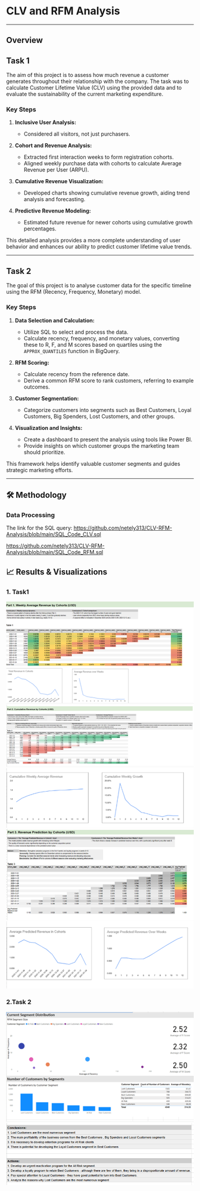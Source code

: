 # CLV and RFM Analysis
---
## Overview

## Task 1

The aim of this project is to assess how much revenue a customer generates throughout their relationship with the company. The task was to calculate Customer Lifetime Value (CLV) using the provided data and to evaluate the sustainability of the current marketing expenditure.

### Key Steps

1. **Inclusive User Analysis:**
   -  Considered all visitors, not just purchasers.

2. **Cohort and Revenue Analysis:**
   - Extracted first interaction weeks to form registration cohorts.
   - Aligned weekly purchase data with cohorts to calculate Average Revenue per User (ARPU).

3. **Cumulative Revenue Visualization:**
   - Developed charts showing cumulative revenue growth, aiding trend analysis and forecasting.

4. **Predictive Revenue Modeling:**
   - Estimated future revenue for newer cohorts using cumulative growth percentages.

This detailed analysis provides a more complete understanding of user behavior and enhances our ability to predict customer lifetime value trends.   

---
## Task 2

The goal of this project is to analyse customer data for the specific timeline using the RFM (Recency, Frequency, Monetary) model. 

### Key Steps

1. **Data Selection and Calculation:**
   - Utilize SQL to select and process the data.
   - Calculate recency, frequency, and monetary values, converting these to R, F, and M scores based on quartiles using the `APPROX_QUANTILES` function in BigQuery.

2. **RFM Scoring:**
   - Calculate recency from the reference date.
   - Derive a common RFM score to rank customers, referring to example outcomes.

3. **Customer Segmentation:**
   - Categorize customers into segments such as Best Customers, Loyal Customers, Big Spenders, Lost Customers, and other groups.

4. **Visualization and Insights:**
   - Create a dashboard to present the analysis using tools like Power BI.
   - Provide insights on which customer groups the marketing team should prioritize.

This framework helps identify valuable customer segments and guides strategic marketing efforts.   

---

## 🛠️ Methodology

### Data Processing

The link for the SQL query: https://github.com/netely313/CLV-RFM-Analysis/blob/main/SQL_Code_CLV.sql

https://github.com/netely313/CLV-RFM-Analysis/blob/main/SQL_Code_RFM.sql

## 📈 Results & Visualizations

### 1. Task1

![alt text](Weekly_Avg_Rvenue_Cohorts.png) 
![alt text](Cumulative_Revenue_Cohorts.png) 
![alt text](Charts_Cum_Rev.png)
![alt text](Revenue_Predict_Cohorts.png)
![alt text](Charts_Rev_Predict.png)
 
### 2.Task 2

![alt text](RFM_Chart.png) 
![alt text](Conclusions_RFM.png) 

